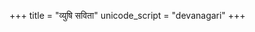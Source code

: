 +++
title = "व्युषि सविता"
unicode_script = "devanagari"
+++

<div class="js_include" url="/vedAH/sAma/jaiminIyam/brAhmaNam/jaiminiya-upaniShad-brAhmaNam/04/05/"  newLevelForH1="2" includeTitle="true"> </div>  

